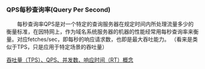 ### QPS每秒查询率(Query Per Second) 
　　每秒查询率QPS是对一个特定的查询服务器在规定时间内所处理流量多少的衡量标准，在因特网上，作为域名系统服务器的机器的性能经常用每秒查询率来衡量。对应fetches/sec，即每秒的响应请求数，也即是最大吞吐能力。 （看来是类似于TPS，只是应用于特定场景的吞吐量）

[吞吐量（TPS）、QPS、并发数、响应时间（RT）概念](https://www.cnblogs.com/data2value/p/6220859.html)